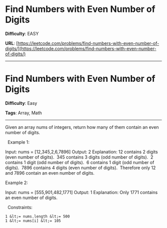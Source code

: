 # Find Numbers with Even Number of Digits

**Difficulty**: EASY

**URL**: [https://leetcode.com/problems/find-numbers-with-even-number-of-digits/](https://leetcode.com/problems/find-numbers-with-even-number-of-digits/)

---

# Find Numbers with Even Number of Digits

**Difficulty**: Easy

**Tags**: Array, Math

---

Given an array nums of integers, return how many of them contain an even number of digits.

&nbsp;
Example 1:


Input: nums = [12,345,2,6,7896]
Output: 2
Explanation: 
12 contains 2 digits (even number of digits).&nbsp;
345 contains 3 digits (odd number of digits).&nbsp;
2 contains 1 digit (odd number of digits).&nbsp;
6 contains 1 digit (odd number of digits).&nbsp;
7896 contains 4 digits (even number of digits).&nbsp;
Therefore only 12 and 7896 contain an even number of digits.


Example 2:


Input: nums = [555,901,482,1771]
Output: 1 
Explanation: 
Only 1771 contains an even number of digits.


&nbsp;
Constraints:


	1 &lt;= nums.length &lt;= 500
	1 &lt;= nums[i] &lt;= 105



